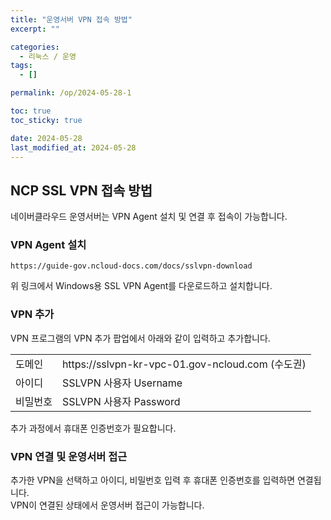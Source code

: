 ```yaml
---
title: "운영서버 VPN 접속 방법"
excerpt: ""

categories:
  - 리눅스 / 운영
tags:
  - []

permalink: /op/2024-05-28-1

toc: true
toc_sticky: true

date: 2024-05-28
last_modified_at: 2024-05-28
---
```


## NCP SSL VPN 접속 방법

네이버클라우드 운영서버는 VPN Agent 설치 및 연결 후 접속이 가능합니다.

### VPN Agent 설치
```
https://guide-gov.ncloud-docs.com/docs/sslvpn-download
```
위 링크에서 Windows용 SSL VPN Agent를 다운로드하고 설치합니다.

### VPN 추가
VPN 프로그램의 VPN 추가 팝업에서 아래와 같이 입력하고 추가합니다.
<table class="table_2_left">
<tbody>
  <tr>
    <td>도메인</td>
    <td>https://sslvpn-kr-vpc-01.gov-ncloud.com (수도권)</td>
  </tr>
  <tr>
    <td>아이디</td>
    <td>SSLVPN 사용자 Username</td>
  </tr>
  <tr>
    <td>비밀번호</td>
    <td>SSLVPN 사용자 Password</td>
  </tr>
</tbody>
</table>
추가 과정에서 휴대폰 인증번호가 필요합니다.

### VPN 연결 및 운영서버 접근
추가한 VPN을 선택하고 아이디, 비밀번호 입력 후 휴대폰 인증번호를 입력하면 연결됩니다.  
VPN이 연결된 상태에서 운영서버 접근이 가능합니다.
